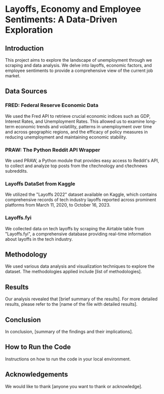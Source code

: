 # Layoffs, Economy and Employee Sentiments: A Data-Driven Exploration

## Introduction
This project aims to explore the landscape of unemployment through we scraping and data analysis. We delve into layoffs, economic factors, and employee sentiments to provide a comprehensive view of the current job market.

## Data Sources

### FRED: Federal Reserve Economic Data
We used the Fred API to retrieve crucial economic indices such as GDP, Interest Rates, and Unemployment Rates. This allowed us to examine long-term economic trends and volatility, patterns in unemployment over time and across geographic regions, and the efficacy of policy measures in reducing unemployment and maintaining economic stability.

### PRAW: The Python Reddit API Wrapper
We used PRAW, a Python module that provides easy access to Reddit's API, to collect and analyze top posts from the r/technology and r/technews subreddits.

### Layoffs DataSet from Kaggle
We utilized the "Layoffs 2022" dataset available on Kaggle, which contains comprehensive records of tech industry layoffs reported across prominent platforms from March 11, 2020, to October 16, 2023.

### Layoffs.fyi
We collected data on tech layoffs by scraping the Airtable table from "Layoffs.fyi", a comprehensive database providing real-time information about layoffs in the tech industry.
 
## Methodology
We used various data analysis and visualization techniques to explore the dataset. The methodologies applied include [list of methodologies].

## Results
Our analysis revealed that [brief summary of the results]. For more detailed results, please refer to the [name of the file with detailed results].

## Conclusion
In conclusion, [summary of the findings and their implications].

## How to Run the Code
Instructions on how to run the code in your local environment.

## Acknowledgements
We would like to thank [anyone you want to thank or acknowledge].
